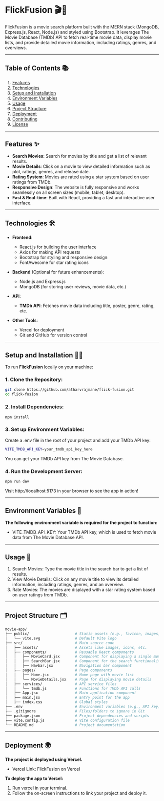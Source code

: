 # **FlickFusion** 🎬🍿

FlickFusion is a movie search platform built with the MERN stack (MongoDB, Express.js, React, Node.js) and styled using Bootstrap. It leverages The Movie Database (TMDb) API to fetch real-time movie data, display movie lists, and provide detailed movie information, including ratings, genres, and overviews.

---

## **Table of Contents** 📚

1. [Features](#features)
2. [Technologies](#technologies)
3. [Setup and Installation](#setup-and-installation)
4. [Environment Variables](#environment-variables)
5. [Usage](#usage)
6. [Project Structure](#project-structure)
7. [Deployment](#deployment)
8. [Contributing](#contributing)
9. [License](#license)

---

## **Features** ✨

- **Search Movies**: Search for movies by title and get a list of relevant results.
- **Movie Details**: Click on a movie to view detailed information such as plot, ratings, genres, and release date.
- **Rating System**: Movies are rated using a star system based on user ratings from TMDb.
- **Responsive Design**: The website is fully responsive and works seamlessly on all screen sizes (mobile, tablet, desktop).
- **Fast & Real-time**: Built with React, providing a fast and interactive user interface.

---

## **Technologies** 🛠️

- **Frontend**:
  - React.js for building the user interface
  - Axios for making API requests
  - Bootstrap for styling and responsive design
  - FontAwesome for star rating icons

- **Backend** (Optional for future enhancements):
  - Node.js and Express.js
  - MongoDB (for storing user reviews, movie data, etc.)

- **API**:
  - **TMDb API**: Fetches movie data including title, poster, genre, rating, etc.

- **Other Tools**:
  - Vercel for deployment
  - Git and GitHub for version control

---

## **Setup and Installation** 🧑‍💻

To run **FlickFusion** locally on your machine:

### 1. Clone the Repository:
```bash
git clone https://github.com/atharvrajmane/flick-fusion.git
cd flick-fusion
```

### 2. Install Dependencies:
```bash
npm install
```

### 3. Set up Environment Variables:
Create a .env file in the root of your project and add your TMDb API key:
```bash
VITE_TMDB_API_KEY=your_tmdb_api_key_here
```
You can get your TMDb API key from The Movie Database.


### 4. Run the Development Server:
```bash
npm run dev
```
Visit http://localhost:5173 in your browser to see the app in action!

---

## **Environment Variables** 🌿

**The following environment variable is required for the project to function:**

- VITE_TMDB_API_KEY: Your TMDb API key, which is used to fetch movie data from The Movie Database API.

---

## **Usage** 🚀

1. Search Movies: Type the movie title in the search bar to get a list of results.
2. View Movie Details: Click on any movie title to view its detailed information, including ratings, genres, and an overview.
3. Rate Movies: The movies are displayed with a star rating system based on user ratings from TMDb.

---

## **Project Structure** 🗂️

```bash
movie-app/
├── public/                     # Static assets (e.g., favicon, images)
│   └── vite.svg                # Default Vite logo
├── src/                        # Main source code
│   ├── assets/                 # Assets like images, icons, etc.
│   ├── components/             # Reusable React components
│   │   ├── MovieCard.jsx       # Component for displaying a single movie
│   │   ├── SearchBar.jsx       # Component for the search functionality
│   │   ├── Navbar.jsx          # Navigation bar component
│   ├── pages/                  # Page components
│   │   ├── Home.jsx            # Home page with movie list
│   │   └── MovieDetails.jsx    # Page for displaying movie details
│   ├── services/               # API service files
│   │   └── tmdb.js             # Functions for TMDb API calls
│   ├── App.jsx                 # Main application component
│   ├── main.jsx                # Entry point for the app
│   ├── index.css               # Global styles
├── .env                        # Environment variables (e.g., API key)
├── .gitignore                  # Files/folders to ignore in Git
├── package.json                # Project dependencies and scripts
├── vite.config.js              # Vite configuration file
└── README.md                   # Project documentation
```

---

## **Deployment** 🌍

**The project is deployed using Vercel.**
- Vercel Link: FlickFusion on Vercel

**To deploy the app to Vercel:**

1. Run vercel in your terminal.
2. Follow the on-screen instructions to link your project and deploy it.

